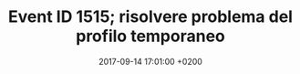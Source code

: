 ---
title: Event ID 1515; risolvere problema del profilo temporaneo
date: 2017-09-14 17:01:00 +0200
published: true
layout: externalpost
redirect_url: https://www.itsmdaily.com/easy-how-to-fix-temporary-profile-in-microsoft-windows-and-microsoft-server/
image: https://cdn2.iconfinder.com/data/icons/metro-ui-dock/128/OS_Windows_8.png
share-img: https://cdn2.iconfinder.com/data/icons/metro-ui-dock/128/OS_Windows_8.png
categories:
  - Windows
tags:
  - event
  - 1515
  - profile
  - profilo
  - temporaneo
  - windows
  - server
---